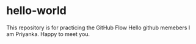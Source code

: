 # hello-world
This repository is for practicing the GitHub Flow
Hello github memebers I am Priyanka. Happy to meet you.
